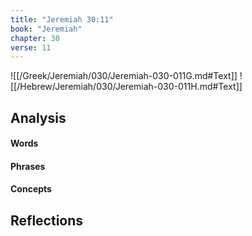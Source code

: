 ```yaml
---
title: "Jeremiah 30:11"
book: "Jeremiah"
chapter: 30
verse: 11
---
```

![[/Greek/Jeremiah/030/Jeremiah-030-011G.md#Text]]
![[/Hebrew/Jeremiah/030/Jeremiah-030-011H.md#Text]]

## Analysis

#### Words

#### Phrases

#### Concepts

## Reflections
